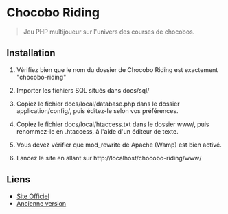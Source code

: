 Chocobo Riding
==============

> Jeu PHP multijoueur sur l'univers des courses de chocobos.


Installation
------------

1. Vérifiez bien que le nom du dossier de Chocobo Riding est exactement "chocobo-riding"

2. Importer les fichiers SQL situés dans docs/sql/

3. Copiez le fichier docs/local/database.php dans le dossier application/config/, puis éditez-le selon vos préférences.

4. Copiez le fichier docs/local/htaccess.txt dans le dossier www/, puis renommez-le en .htaccess, à l'aide d'un éditeur de texte.

5. Vous devez vérifier que mod_rewrite de Apache (Wamp) est bien activé.

6. Lancez le site en allant sur http://localhost/chocobo-riding/www/


Liens
-----

* [Site Officiel](http://new-cr.menencia.com)
* [Ancienne version](http://chocobo-riding.menencia.com)
